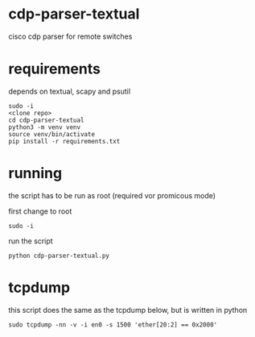 # cdp-parser-textual
cisco cdp parser for remote switches


# requirements

depends on textual, scapy and psutil

```
sudo -i
<clone repo>
cd cdp-parser-textual
python3 -m venv venv
source venv/bin/activate
pip install -r requirements.txt
```

# running

the script has to be run as root (required vor promicous mode)

first change to root
```
sudo -i
```
run the script
```
python cdp-parser-textual.py
```

# tcpdump

this script does the same as the tcpdump below, but is written in python

```
sudo tcpdump -nn -v -i en0 -s 1500 'ether[20:2] == 0x2000'
```
